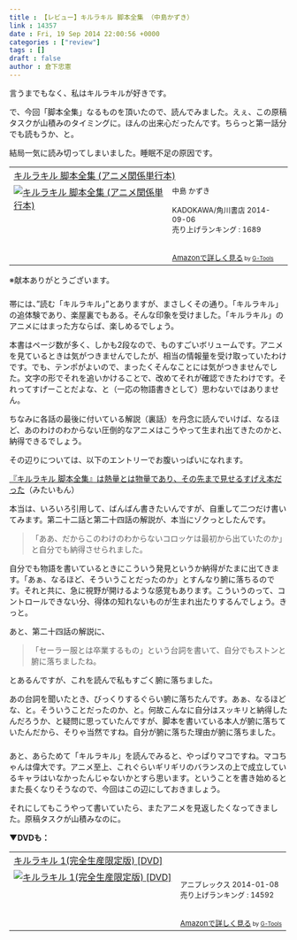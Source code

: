 ```yaml
---
title : 【レビュー】キルラキル 脚本全集 （中島かずき）
link : 14357
date : Fri, 19 Sep 2014 22:00:56 +0000
categories : ["review"]
tags : []
draft : false
author : 倉下忠憲
---
```


言うまでもなく、私はキルラキルが好きです。

で、今回「脚本全集」なるものを頂いたので、読んでみました。えぇ、この原稿タスクが山積みのタイミングに。ほんの出来心だったんです。ちらっと第一話分でも読もうか、と。


結局一気に読み切ってしまいました。睡眠不足の原因です。

<table  border="0" cellpadding="5"><tr><td colspan="2"><a href="http://www.amazon.co.jp/%E3%82%AD%E3%83%AB%E3%83%A9%E3%82%AD%E3%83%AB-%E8%84%9A%E6%9C%AC%E5%85%A8%E9%9B%86-%E3%82%A2%E3%83%8B%E3%83%A1%E9%96%A2%E4%BF%82%E5%8D%98%E8%A1%8C%E6%9C%AC-%E4%B8%AD%E5%B3%B6-%E3%81%8B%E3%81%9A%E3%81%8D/dp/4041018900%3FSubscriptionId%3D15SMZCTB9V8NGR2TW082%26tag%3Drashita1000-22%26linkCode%3Dxm2%26camp%3D2025%26creative%3D165953%26creativeASIN%3D4041018900" target="_blank">キルラキル 脚本全集 (アニメ関係単行本)</a><img src="http://www.assoc-amazon.jp/e/ir?t=rashita1000-22&l=ur2&o=9" width="1" height="1" style="border: none;" alt="" /></td></tr><tr><td valign="top"><a href="http://www.amazon.co.jp/%E3%82%AD%E3%83%AB%E3%83%A9%E3%82%AD%E3%83%AB-%E8%84%9A%E6%9C%AC%E5%85%A8%E9%9B%86-%E3%82%A2%E3%83%8B%E3%83%A1%E9%96%A2%E4%BF%82%E5%8D%98%E8%A1%8C%E6%9C%AC-%E4%B8%AD%E5%B3%B6-%E3%81%8B%E3%81%9A%E3%81%8D/dp/4041018900%3FSubscriptionId%3D15SMZCTB9V8NGR2TW082%26tag%3Drashita1000-22%26linkCode%3Dxm2%26camp%3D2025%26creative%3D165953%26creativeASIN%3D4041018900" target="_blank"><img src="http://ecx.images-amazon.com/images/I/61oNjEBSjoL._SL160_.jpg" border="0" alt="キルラキル 脚本全集 (アニメ関係単行本)" /></a></td><td valign="top"><font size="-1">中島 かずき <br /><br />KADOKAWA/角川書店  2014-09-06<br />売り上げランキング : 1689<br /><br /><br /><a href="http://www.amazon.co.jp/%E3%82%AD%E3%83%AB%E3%83%A9%E3%82%AD%E3%83%AB-%E8%84%9A%E6%9C%AC%E5%85%A8%E9%9B%86-%E3%82%A2%E3%83%8B%E3%83%A1%E9%96%A2%E4%BF%82%E5%8D%98%E8%A1%8C%E6%9C%AC-%E4%B8%AD%E5%B3%B6-%E3%81%8B%E3%81%9A%E3%81%8D/dp/4041018900%3FSubscriptionId%3D15SMZCTB9V8NGR2TW082%26tag%3Drashita1000-22%26linkCode%3Dxm2%26camp%3D2025%26creative%3D165953%26creativeASIN%3D4041018900" target="_blank">Amazonで詳しく見る</a></font><font size="-2"> by <a href="http://www.goodpic.com/mt/aws/index.html" >G-Tools</a></font></td></tr></table>
※献本ありがとうございます。


<H3></H3>

帯には、”読む「キルラキル」”とありますが、まさしくその通り。「キルラキル」の追体験であり、楽屋裏でもある。そんな印象を受けました。「キルラキル」のアニメにはまった方ならば、楽しめるでしょう。

本書はページ数が多く、しかも2段なので、ものすごいボリュームです。アニメを見ているときは気がつきませんでしたが、相当の情報量を受け取っていたわけです。でも、テンポがよいので、まったくそんなことには気がつきませんでした。文字の形でそれを追いかけることで、改めてそれが確認できたわけです。それってすげーことだよな、と（一応の物語書きとして）思わないではありません。

ちなみに各話の最後に付いている解説（裏話）を丹念に読んでいけば、なるほど、あのわけのわからない圧倒的なアニメはこうやって生まれ出てきたのかと、納得できるでしょう。

その辺りについては、以下のエントリーでお腹いっぱいになれます。

<a href="http://mitaimon.cocolog-nifty.com/blog/2014/08/killlakill_book.html" target="_blank">『キルラキル 脚本全集』は熱量とは物量であり、その先まで見せるすげえ本だった</a>（みたいもん）

本当は、いろいろ引用して、ばんばん書きたいんですが、自重して二つだけ書いてみます。第二十二話と第二十四話の解説が、本当にゾクっとしたんです。

<blockquote>「ああ、だからこのわけのわからないコロッケは最初から出ていたのか」と自分でも納得させられました。</blockquote>

自分でも物語を書いているときにこういう発見というか納得がたまに出てきます。「あぁ、なるほど、そういうことだったのか」とすんなり腑に落ちるのです。それと共に、急に視野が開けるような感覚もあります。こういうのって、コントロールできない分、得体の知れないものが生まれ出たりするんでしょう。きっと。

あと、第二十四話の解説に、

<blockquote>「セーラー服とは卒業するもの」という台詞を書いて、自分でもストンと腑に落ちましたね。</blockquote>

とあるんですが、これを読んで私もすごく腑に落ちました。

あの台詞を聞いたとき、びっくりするぐらい腑に落ちたんです。あぁ、なるほどな、と。そういうことだったのか、と。何故こんなに自分はスッキリと納得したんだろうか、と疑問に思っていたんですが、脚本を書いている本人が腑に落ちていたんだから、そりゃ当然ですね。自分が腑に落ちた理由が腑に落ちました。

<H3></H3>

あと、あらためて「キルラキル」を読んでみると、やっぱりマコですね。マコちゃんは偉大です。アニメ至上、これぐらいギリギリのバランスの上で成立しているキャラはいなかったんじゃないかとすら思います。ということを書き始めるとまた長くなりそうなので、今回はこの辺にしておきましょう。

それにしてもこうやって書いていたら、またアニメを見返したくなってきました。原稿タスクが山積みなのに。

<strong>▼DVDも：</strong>

<table  border="0" cellpadding="5"><tr><td colspan="2"><a href="http://www.amazon.co.jp/%E3%82%AD%E3%83%AB%E3%83%A9%E3%82%AD%E3%83%AB-1-%E5%AE%8C%E5%85%A8%E7%94%9F%E7%94%A3%E9%99%90%E5%AE%9A%E7%89%88-DVD-%E5%B0%8F%E6%B8%85%E6%B0%B4%E4%BA%9C%E7%BE%8E/dp/B00FXIDF6A%3FSubscriptionId%3D15SMZCTB9V8NGR2TW082%26tag%3Drashita1000-22%26linkCode%3Dxm2%26camp%3D2025%26creative%3D165953%26creativeASIN%3DB00FXIDF6A" target="_blank">キルラキル 1(完全生産限定版) [DVD]</a><img src="http://www.assoc-amazon.jp/e/ir?t=rashita1000-22&l=ur2&o=9" width="1" height="1" style="border: none;" alt="" /></td></tr><tr><td valign="top"><a href="http://www.amazon.co.jp/%E3%82%AD%E3%83%AB%E3%83%A9%E3%82%AD%E3%83%AB-1-%E5%AE%8C%E5%85%A8%E7%94%9F%E7%94%A3%E9%99%90%E5%AE%9A%E7%89%88-DVD-%E5%B0%8F%E6%B8%85%E6%B0%B4%E4%BA%9C%E7%BE%8E/dp/B00FXIDF6A%3FSubscriptionId%3D15SMZCTB9V8NGR2TW082%26tag%3Drashita1000-22%26linkCode%3Dxm2%26camp%3D2025%26creative%3D165953%26creativeASIN%3DB00FXIDF6A" target="_blank"><img src="http://ecx.images-amazon.com/images/I/511Z8kWRNLL._SL160_.jpg" border="0" alt="キルラキル 1(完全生産限定版) [DVD]" /></a></td><td valign="top"><font size="-1"><br />アニプレックス  2014-01-08<br />売り上げランキング : 14592<br /><br /><br /><a href="http://www.amazon.co.jp/%E3%82%AD%E3%83%AB%E3%83%A9%E3%82%AD%E3%83%AB-1-%E5%AE%8C%E5%85%A8%E7%94%9F%E7%94%A3%E9%99%90%E5%AE%9A%E7%89%88-DVD-%E5%B0%8F%E6%B8%85%E6%B0%B4%E4%BA%9C%E7%BE%8E/dp/B00FXIDF6A%3FSubscriptionId%3D15SMZCTB9V8NGR2TW082%26tag%3Drashita1000-22%26linkCode%3Dxm2%26camp%3D2025%26creative%3D165953%26creativeASIN%3DB00FXIDF6A" target="_blank">Amazonで詳しく見る</a></font><font size="-2"> by <a href="http://www.goodpic.com/mt/aws/index.html" >G-Tools</a></font></td></tr></table>

